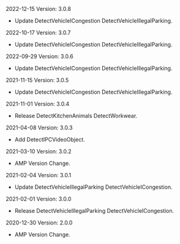 2022-12-15 Version: 3.0.8
- Update DetectVehicleICongestion DetectVehicleIllegalParking.

2022-10-17 Version: 3.0.7
- Update DetectVehicleICongestion DetectVehicleIllegalParking.

2022-09-29 Version: 3.0.6
- Update DetectVehicleICongestion DetectVehicleIllegalParking.

2021-11-15 Version: 3.0.5
- Update DetectVehicleICongestion DetectVehicleIllegalParking.

2021-11-01 Version: 3.0.4
- Release DetectKitchenAnimals DetectWorkwear.

2021-04-08 Version: 3.0.3
- Add DetectIPCVideoObject.

2021-03-10 Version: 3.0.2
- AMP Version Change.

2021-02-04 Version: 3.0.1
- Update DetectVehicleIllegalParking DetectVehicleICongestion.

2021-02-01 Version: 3.0.0
- Release DetectVehicleIllegalParking DetectVehicleICongestion.

2020-12-30 Version: 2.0.0
- AMP Version Change.

